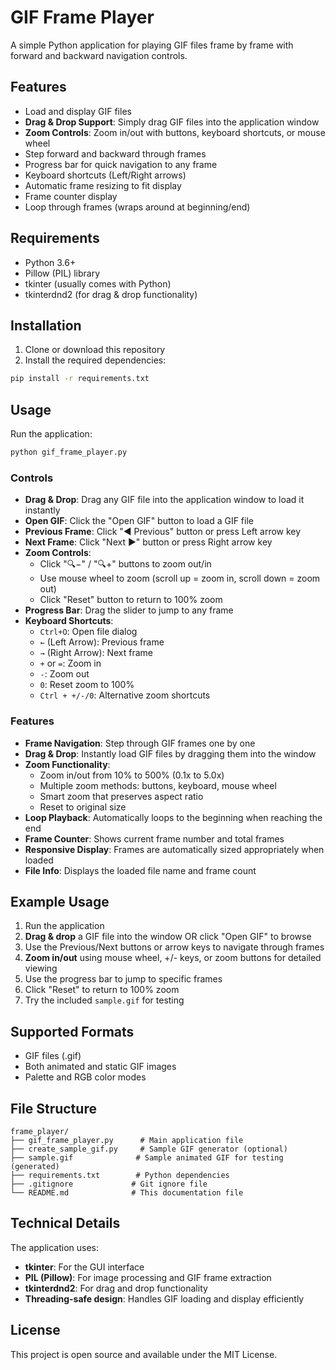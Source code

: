 # GIF Frame Player

A simple Python application for playing GIF files frame by frame with forward and backward navigation controls.

## Features

- Load and display GIF files
- **Drag & Drop Support**: Simply drag GIF files into the application window
- **Zoom Controls**: Zoom in/out with buttons, keyboard shortcuts, or mouse wheel
- Step forward and backward through frames
- Progress bar for quick navigation to any frame
- Keyboard shortcuts (Left/Right arrows)
- Automatic frame resizing to fit display
- Frame counter display
- Loop through frames (wraps around at beginning/end)

## Requirements

- Python 3.6+
- Pillow (PIL) library
- tkinter (usually comes with Python)
- tkinterdnd2 (for drag & drop functionality)

## Installation

1. Clone or download this repository
2. Install the required dependencies:

```bash
pip install -r requirements.txt
```

## Usage

Run the application:

```bash
python gif_frame_player.py
```

### Controls

- **Drag & Drop**: Drag any GIF file into the application window to load it instantly
- **Open GIF**: Click the "Open GIF" button to load a GIF file
- **Previous Frame**: Click "◀ Previous" button or press Left arrow key
- **Next Frame**: Click "Next ▶" button or press Right arrow key
- **Zoom Controls**: 
  - Click "🔍−" / "🔍+" buttons to zoom out/in
  - Use mouse wheel to zoom (scroll up = zoom in, scroll down = zoom out)
  - Click "Reset" button to return to 100% zoom
- **Progress Bar**: Drag the slider to jump to any frame
- **Keyboard Shortcuts**:
  - `Ctrl+O`: Open file dialog
  - `←` (Left Arrow): Previous frame
  - `→` (Right Arrow): Next frame
  - `+` or `=`: Zoom in
  - `-`: Zoom out
  - `0`: Reset zoom to 100%
  - `Ctrl + +/-/0`: Alternative zoom shortcuts

### Features

- **Frame Navigation**: Step through GIF frames one by one
- **Drag & Drop**: Instantly load GIF files by dragging them into the window
- **Zoom Functionality**: 
  - Zoom in/out from 10% to 500% (0.1x to 5.0x)
  - Multiple zoom methods: buttons, keyboard, mouse wheel
  - Smart zoom that preserves aspect ratio
  - Reset to original size
- **Loop Playback**: Automatically loops to the beginning when reaching the end
- **Frame Counter**: Shows current frame number and total frames
- **Responsive Display**: Frames are automatically sized appropriately when loaded
- **File Info**: Displays the loaded file name and frame count

## Example Usage

1. Run the application
2. **Drag & drop** a GIF file into the window OR click "Open GIF" to browse
3. Use the Previous/Next buttons or arrow keys to navigate through frames
4. **Zoom in/out** using mouse wheel, +/- keys, or zoom buttons for detailed viewing
5. Use the progress bar to jump to specific frames
6. Click "Reset" to return to 100% zoom
7. Try the included `sample.gif` for testing

## Supported Formats

- GIF files (.gif)
- Both animated and static GIF images
- Palette and RGB color modes

## File Structure

```
frame_player/
├── gif_frame_player.py      # Main application file
├── create_sample_gif.py     # Sample GIF generator (optional)
├── sample.gif              # Sample animated GIF for testing (generated)
├── requirements.txt        # Python dependencies
├── .gitignore             # Git ignore file
└── README.md              # This documentation file
```

## Technical Details

The application uses:
- **tkinter**: For the GUI interface
- **PIL (Pillow)**: For image processing and GIF frame extraction
- **tkinterdnd2**: For drag and drop functionality
- **Threading-safe design**: Handles GIF loading and display efficiently

## License

This project is open source and available under the MIT License.
